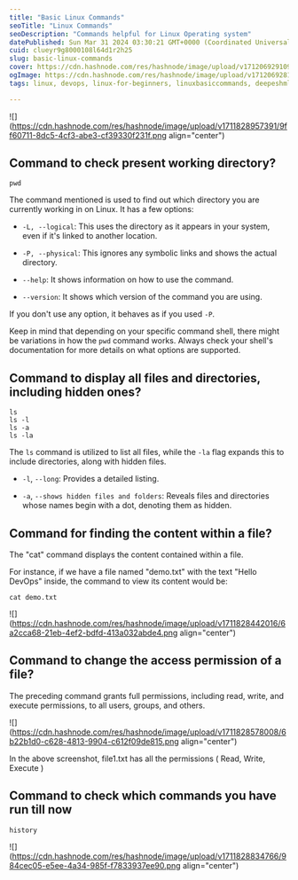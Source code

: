 ```yaml
---
title: "Basic Linux Commands"
seoTitle: "Linux Commands"
seoDescription: "Commands helpful for Linux Operating system"
datePublished: Sun Mar 31 2024 03:30:21 GMT+0000 (Coordinated Universal Time)
cuid: clueyr9g8000108l64d1r2h25
slug: basic-linux-commands
cover: https://cdn.hashnode.com/res/hashnode/image/upload/v1712069291099/63cd059c-abb1-4180-a6d2-04271fc0c1d3.png
ogImage: https://cdn.hashnode.com/res/hashnode/image/upload/v1712069281796/f2b3c53c-3ed2-4799-af5a-825c350883ef.png
tags: linux, devops, linux-for-beginners, linuxbasiccommands, deepeshmlgupta

---
```


![](https://cdn.hashnode.com/res/hashnode/image/upload/v1711828957391/9ff60711-8dc5-4cf3-abe3-cf39330f231f.png align="center")

## **Command to check present working directory?**

```plaintext
pwd
```

The command mentioned is used to find out which directory you are currently working in on Linux. It has a few options:

* `-L, --logical`: This uses the directory as it appears in your system, even if it's linked to another location.
    
* `-P, --physical`: This ignores any symbolic links and shows the actual directory.
    
* `--help`: It shows information on how to use the command.
    
* `--version`: It shows which version of the command you are using.
    

If you don't use any option, it behaves as if you used `-P`.

Keep in mind that depending on your specific command shell, there might be variations in how the `pwd` command works. Always check your shell's documentation for more details on what options are supported.

## Command to display all files and directories, including hidden ones?

```plaintext
ls 
ls -l 
ls -a 
ls -la
```

The `ls` command is utilized to list all files, while the `-la` flag expands this to include directories, along with hidden files.

* `-l`, `--long`: Provides a detailed listing.
    
* `-a`, `--shows hidden files and folders`: Reveals files and directories whose names begin with a dot, denoting them as hidden.
    

## Command for finding the content within a file?

The "cat" command displays the content contained within a file.

For instance, if we have a file named "demo.txt" with the text "Hello DevOps" inside, the command to view its content would be:

```plaintext
cat demo.txt
```

![](https://cdn.hashnode.com/res/hashnode/image/upload/v1711828442016/6a2cca68-21eb-4ef2-bdfd-413a032abde4.png align="center")

## **Command to change the access permission of a file?**

The preceding command grants full permissions, including read, write, and execute permissions, to all users, groups, and others.

![](https://cdn.hashnode.com/res/hashnode/image/upload/v1711828578008/6b22b1d0-c628-4813-9904-c612f09de815.png align="center")

In the above screenshot, file1.txt has all the permissions ( Read, Write, Execute )

## **Command to check which commands you have run till now**

```plaintext
history
```

![](https://cdn.hashnode.com/res/hashnode/image/upload/v1711828834766/984cec05-e5ee-4a34-985f-f7833937ee90.png align="center")